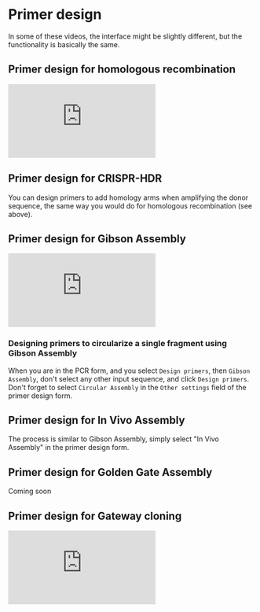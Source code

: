 # Primer design

In some of these videos, the interface might be slightly different, but the functionality is basically the same.

## Primer design for homologous recombination

<div class="video-sizer">
    <div class="video-wrapper">
    <iframe src="https://www.youtube.com/embed/BpD_fnxpeuI" frameborder="0" allowfullscreen></iframe>
    </div>
</div>

## Primer design for CRISPR-HDR

You can design primers to add homology arms when amplifying the donor sequence, the same way you would do for homologous recombination (see above).


## Primer design for Gibson Assembly

<div class="video-sizer">
    <div class="video-wrapper">
    <iframe src="https://www.youtube.com/embed/GhBHjQ8IkTE" frameborder="0" allowfullscreen></iframe>
    </div>
</div>


### Designing primers to circularize a single fragment using Gibson Assembly

When you are in the PCR form, and you select `Design primers`, then `Gibson Assembly`, don't select any other input sequence, and click `Design primers`. Don't forget to select `Circular Assembly` in the `Other settings` field of the primer design form.

## Primer design for In Vivo Assembly

The process is similar to Gibson Assembly, simply select "In Vivo Assembly" in the primer design form.

## Primer design for Golden Gate Assembly

Coming soon

## Primer design for Gateway cloning

<div class="video-sizer">
    <div class="video-wrapper">
    <iframe src="https://www.youtube.com/embed/-wjOY4i6mjg" frameborder="0" allowfullscreen></iframe>
    </div>
</div>



